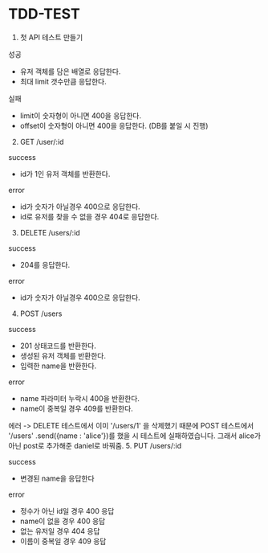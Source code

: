 # TDD-TEST

1. 첫 API 테스트 만들기

  성공
  - 유저 객체를 담은 배열로 응답한다.
  - 최대 limit 갯수만큼 응답한다.

  실패
  - limit이 숫자형이 아니면 400을 응답한다.
  - offset이 숫자형이 아니면 400을 응답한다. (DB를 붙일 시 진행)

2. GET /user/:id

  success
  - id가 1인 유저 객체를 반환한다.
  
  error
  - id가 숫자가 아닐경우 400으로 응답한다.
  - id로 유저를 찾을 수 없을 경우 404로 응답한다.

3. DELETE /users/:id

  success
  - 204를 응답한다.

  error
  - id가 숫자가 아닐경우 400으로 응답한다.

4. POST /users

  success
  - 201 상태코드를 반환한다.
  - 생성된 유저 객체를 반환한다.
  - 입력한 name을 반환한다.

  error
  - name 파라미터 누락시 400을 반환한다.
  - name이 중복일 경우 409를 반환한다.

에러 -> DELETE 테스트에서 이미 '/users/1' 을 삭제했기 때문에
       POST 테스트에서 '/users' .send({name : 'alice'})를 했을 시 테스트에 실패하였습니다. 그래서 alice가 아닌 post로 추가해준 daniel로 바꿔줌.
5. PUT /users/:id

  success
  - 변경된 name을 응답한다

  error
  - 정수가 아닌 id일 경우 400 응답
  - name이 없을 경우 400 응답
  - 없는 유저일 경우 404 응답
  - 이름이 중복일 경우 409 응답